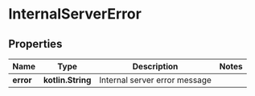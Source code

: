
# InternalServerError

## Properties
Name | Type | Description | Notes
------------ | ------------- | ------------- | -------------
**error** | **kotlin.String** | Internal server error message | 



